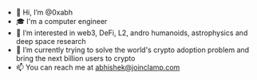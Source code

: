 - 👋 Hi, I’m @0xabh
- 🎓 I'm a computer engineer 
- 👀 I’m interested in web3, DeFi, L2, andro humanoids, astrophysics and deep space research
- 🌱 I’m currently trying to solve the world's crypto adoption problem and bring the next billion users to crypto
- 📫 You can reach me at abhishek@joinclamp.com
